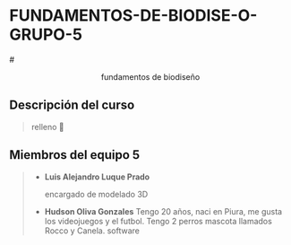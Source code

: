 
# FUNDAMENTOS-DE-BIODISE-O-GRUPO-5
#<p align="center" > fundamentos de biodiseño</p>

## Descripción del curso 

>relleno 🎱
>
## Miembros del equipo 5

> * **Luis Alejandro Luque Prado**
>
>   encargado de modelado 3D
>
> * **Hudson Oliva Gonzales**
>   Tengo 20 años, naci en Piura, me gusta los videojuegos y el futbol. Tengo 2 perros mascota llamados Rocco y Canela.
>   software
